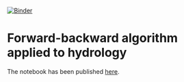 [![Binder](https://mybinder.org/badge.svg)](https://mybinder.org/v2/gh/davidbrochart/hydro_forward_backward/master?filepath=ipynb%2Farticle.ipynb)

# Forward-backward algorithm applied to hydrology

The notebook has been published [here](http://davidbrochart.github.io/forward/backward/2018/11/13/forward-backward.html).
